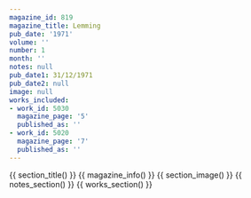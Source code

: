 ```yaml
---
magazine_id: 819
magazine_title: Lemming
pub_date: '1971'
volume: ''
number: 1
month: ''
notes: null
pub_date1: 31/12/1971
pub_date2: null
image: null
works_included:
- work_id: 5030
  magazine_page: '5'
  published_as: ''
- work_id: 5020
  magazine_page: '7'
  published_as: ''
---
```


{{ section_title() }}
{{ magazine_info() }}
{{ section_image() }}
{{ notes_section() }}
{{ works_section() }}
